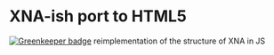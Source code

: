 # XNA-ish port to HTML5

[![Greenkeeper badge](https://badges.greenkeeper.io/Bonuspunkt/hna.svg)](https://greenkeeper.io/)
reimplementation of the structure of XNA in JS